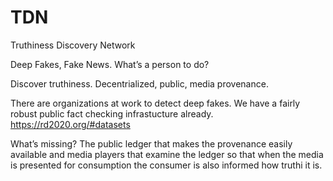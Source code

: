 # TDN
Truthiness Discovery Network

Deep Fakes, Fake News.  What’s a person to do?

Discover truthiness.  Decentrialized, public, media provenance.

There are  organizations at work to detect deep fakes.  We have a fairly robust public fact checking infrastucture already.  
  https://rd2020.org/#datasets
  
What’s missing? The public ledger that makes the provenance easily available and media players that examine the ledger so that when the media is presented for consumption the consumer is also informed how truthi it is.
